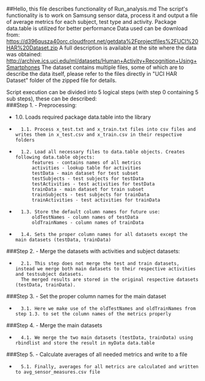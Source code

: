 ##Hello, this file describes functionality of Run_analysis.md
The script's functionality is to work on Samsung sensor data, process it and output a file of average metrics for each subject, test type and activity.
Package data.table is utilized for better performance
Data used can be download from:
https://d396qusza40orc.cloudfront.net/getdata%2Fprojectfiles%2FUCI%20HAR%20Dataset.zip 
A full description is available at the site where the data was obtained:
http://archive.ics.uci.edu/ml/datasets/Human+Activity+Recognition+Using+Smartphones
The dataset contains multiple files, some of which are to describe the data itself, please refer to the files directly in "UCI HAR Dataset" folder of the
 zipped file for details.

Script execution can be divided into 5 logical steps (with step 0 containing 5 sub steps), these can be described:  
###Step 1. - Preprocessing:  
-    1.0. Loads required package data.table into the library  
-		1.1. Process x_test.txt and x_train.txt files into csv files and writes them in x_test.csv and x_train.csv in their respective folders  
-		1.2. Load all necessary files to data.table objects. Creates following data.table objects:  
			features - contains names of all metrics  
			activities - lookup table for activities  
			testData - main dataset for test subset  
			testSubjects - test subjects for testData  
			testActivities - test activities for testData  
			trainData - main dataset for train subset  
			trainSubjects - test subjects for trainData  
			trainActivities - test activities for trainData  
-		1.3. Store the default column names for future use:  
			oldTestNames - column names of testData  
			oldTrainNames - column names of trainData  
-		1.4. Sets the proper column names for all datasets except the main datasets (testData, trainData)  
###Step 2. - Merge the datasets with activities and subject datasets:  
-		2.1. This step does not merge the test and train datasets, instead we merge both main datasets to their respective activities and testsubject datasets.  
		The merged results are stored in the original respective datasets (testData, trainData).  
###Step 3. - Set the proper column names for the main dataset  
-		3.1. Here we make use of the oldTestNames and oldTrainNames from step 1.3. to set the column names of the metrics properly  
###Step 4. - Merge the main datasets  
-		4.1. We merge the two main datasets (testData, trainData) using rbindlist and store the result in myData data.table  
###Step 5. - Calculate averages of all needed metrics and write to a file  
-		5.1. Finally, averages for all metrics are calculated and written to avg_sensor_measures.csv file  
